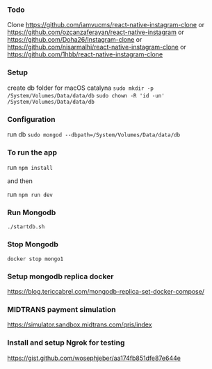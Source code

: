 ### Todo

Clone
https://github.com/iamvucms/react-native-instagram-clone
or
https://github.com/ozcanzaferayan/react-native-instagram
or
https://github.com/Doha26/Instagram-clone
or
https://github.com/nisarmalhi/react-native-instagram-clone
or
https://github.com/1hbb/react-native-instagram-clone

### Setup

create db folder for macOS catalyna
`sudo mkdir -p /System/Volumes/Data/data/db`
`sudo chown -R 'id -un' /System/Volumes/Data/data/db`

### Configuration

run db
`sudo mongod --dbpath=/System/Volumes/Data/data/db`

### To run the app

run
`npm install`

and then

run `npm run dev`

### Run Mongodb

`./startdb.sh`

### Stop Mongodb

`docker stop mongo1`

### Setup mongodb replica docker

https://blog.tericcabrel.com/mongodb-replica-set-docker-compose/

### MIDTRANS payment simulation

https://simulator.sandbox.midtrans.com/qris/index

### Install and setup Ngrok for testing

https://gist.github.com/wosephjeber/aa174fb851dfe87e644e
